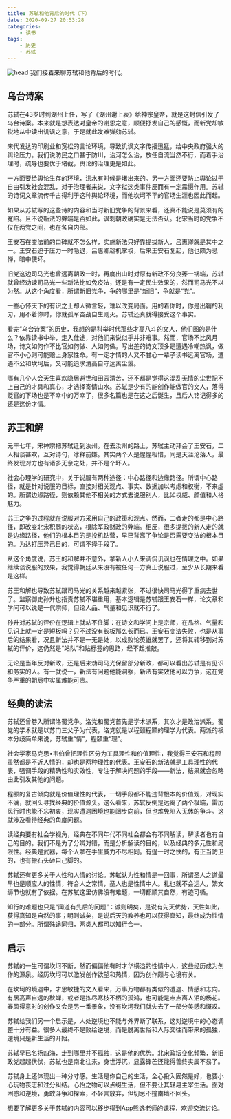 ```yaml
---
title: 苏轼和他背后的时代（下）
date: 2020-09-27 20:53:28
categories:
    - 读书
tags:
    - 历史
    - 苏轼
---
```

![head](sushi.jpg)
我们接着来聊苏轼和他背后的时代。

## 乌台诗案



苏轼在43岁时到湖州上任，写了《湖州谢上表》给神宗皇帝，就是这封信引发了乌台诗案。本来就是想表达对皇帝的谢恩之意，顺便抒发自己的感慨，而新党却敏锐地从中读出讥讽之意，于是就此发难弹劾苏轼。





宋代发达的印刷业和宽松的言论环境，导致讥讽文字传播迅猛，给中央政府强大的舆论压力。我们说防民之口甚于防川，治河怎么治，放任自流当然不行，而着手治理时，疏导也要优于堵截，舆论的治理更是如此。





一方面要给舆论生存的环境，洪水有时候是堵出来的。另一方面还要防止舆论过于自由引发社会混乱，对于治理者来说，文字狱这类事件反而有一定震慑作用。苏轼的诗词文章流传千古得利于这种舆论环境，而他坎坷不平的官场生涯也因此而起。




<!--more-->
如果从苏轼写的这些诗的内容和当时新旧党争的背景来看，还真不能说是莫须有的冤陷。且不说新法的弊端是否如此，讽刺朝政确实是无法否认。北宋当时的党争不仅在两党之间，也在各自内部。





王安石在变法前的口碑就不怎么样，实施新法只好靠提拔新人，吕惠卿就是其中之一。王安石迫于压力一时隐退，吕惠卿趁机掌权，后来王安石复起，他也颇为忌惮，暗中使坏。





旧党这边司马光也曾远离朝政一时，再度出山时对原有新政不分良莠一锅端，苏轼就曾经劝谏司马光一些新法比如免疫法，还是有一定民生效果的，然而司马光不以为然。从这个角度看，所谓新旧党争，争的哪里是“新旧”，争就是“党”。





一些心怀天下的有识之士却人微言轻，难以改变局面。用的着你时，你是出鞘的利刃，用不着你时，你就孤军奋战自生则灭。苏轼还真就得接受这个事实。





看完“乌台诗案”的历史，我想的是科举时代那些才高八斗的文人，他们图的是什么？依靠读书中举，走入仕途，对他们来说似乎并非难事。然而，官场不比风月场，诗文如何作不比官如何做、人如何做。写出差的诗文顶多是遭遇冷嘲热讽，做官不小心则可能赔上身家性命。有一定才情的人又不甘心一辈子读书远离官场，遭遇不公和坎坷后，又可能追求清高自守远离尘嚣。





哪有几个人会天生喜欢隐居避世和田园清苦，还不都是觉得这混乱无情的尘世配不上自己的才具和真心，才选择寄情山水。苏轼是少有的能创作能做官的文人，落得贬官的下场也是不幸中的万幸了，很多名篇也是在这之后诞生，且后人铭记得多的还是这份才情。





## 苏王和解



元丰七年，宋神宗把苏轼迁到汝州。在去汝州的路上，苏轼主动拜会了王安石，二人相谈甚欢，互对诗句，冰释前嫌。其实两个人是惺惺相惜，同是天涯沦落人，最终发现对方也有诸多无奈之处，并不是个坏人。





社会心理学的研究中，关于说服有两种途径：中心路径和边缘路径。所谓中心路径，就是针对说服的目标，直接对相关观点、事实、数据加以考虑和权衡，不来虚的。所谓边缘路径，则依赖其他不相关的方式去说服别人，比如权威、颜值和人格魅力。





苏王之争的过程就在说服对方采用自己的政策和观点。然而，二者走的都是中心路径，即改变北宋积弱的状态，根除军政财政的弊端。相反，很多提拔的新人走的就是边缘路径，他们的根本目的是投机钻营，早已背离了争论是否需要变法的根本目的。为达打压异己目的，可谓不择手段了。





从这个角度说，苏王的和解并不意外，拿新人小人来调侃讥讽也在情理之中。如果继续谈说服的效果，我觉得朝廷从来没有被任何一方真正说服过，至少从长期来看是这样。





苏王和解也导致苏轼跟司马光的关系越来越紧张，不过很快司马光得了重病去世了。监察御史孙升也指责苏轼不堪重用，基本逻辑是苏轼跟王安石一样，论文章和学问可以说是一代宗师，但论人品、气量和见识就不行了。





孙升对苏轼的评价在逻辑上就站不住脚：在诗文和学问上是宗师，在品格、气量和见识上就一定是短板吗？只不过没有长板那么长而已。王安石变法失败，也是从事后的结果看，况且新法并不是一无是处，以成败论英雄就罢了，还将其转移到对苏轼的评价，这仍然是“站队”和贴标签的思路，经不起推敲。





无论是当年反对新政，还是后来劝司马光保留部分新政，都可以看出苏轼是有见识和务实的人。有一就说一，新法有问题他能洞察，新法有实效他可以力争，这在党争严重的朝局中实属难能可贵。





## 经典的读法



苏轼还曾卷入所谓洛蜀党争。洛党和蜀党首先是学术派系，其次才是政治派系。蜀党的学术就是以苏门三父子为代表，洛党就是以程颐程颢的理学为代表。两派的根本分歧简单来说，苏轼重“情”，程颐重“理”。





社会学家马克思•韦伯曾把理性区分为工具理性和价值理性，我觉得王安石和程颐虽然都是不近人情的，却也是两种理性的代表。王安石的新法就是工具理性的代表，强调手段的精确性和实效性，专注于解决问题的手段——新法，结果就会忽略由此引发其他的问题。





程颐的复古倾向就是价值理性的代表，一切手段都不能违背根本的价值观，对现实不满，就回头寻找经典的价值源头。这么看来，苏轼反倒是远离了两个极端，雷厉风行时也能不忘初衷，现实遭遇困境也能阔步向前，但也难免陷入无休的争斗。这就涉及看待经典的角度问题。





读经典要有社会学视角，经典在不同年代不同社会都会有不同解读，解读者也有自己的目的。我们不是为了分辨对错，而是分析解读的目的，以及经典的多元性和局限性。经典是武器，每个人拿在手里威力不尽相同。有逞一时之快的，有正当防卫的，也有搬石头砸自己脚的。





苏轼还有更多关于人性和人情的讨论。苏轼认为性和情是一回事，所谓圣人之道最早也是顺应人的性情，符合人之常情，圣人也是性情中人。礼也就不会远人，繁文缛节也就有了依据。在苏轼这里仿佛没有难题，一切都顺其自然，有迹可循。





知行的难题也只是“闻道有先后的问题”：诚则明矣，是说有先天优势，天性如此，获得真知是自然的事；明则诚矣，是说后天的教养也可以获得真知，最终成为性情的一部分。所谓殊途同归，两类人都可以知行合一。





## 启示



苏轼的一生可谓坎坷不断，然而偏偏他有时才华横溢的性情中人，这些经历成为创作的源泉。经历坎坷可以激发创作欲望和热情，因为创作颇与心境有关。





在坎坷的境遇中，才思敏捷的文人看来，万事万物都有类似的遭遇、情感和志向。有居高声自远的秋蝉，或者是拣尽寒枝不栖的孤鸿，也可能是点点离人泪的杨花。春风得意时的创作又会是另一番景象，没有坎坷我们就失去了一部分美感和慨叹。





苏轼给我们另一个启示是，人处逆境也不能与外界断了联系，这对逆境中的心态调整十分有益。很多人最终不是败给逆境，而是脱离世俗和人际交往而带来的孤独，逆境只是新生活的开始。





苏轼早已名扬四海，走到哪里并不孤独，这是他的优势。北宋政坛变化频繁，新旧政党起起伏伏，苏轼也是南北往来，身世浮沉，显露锋芒还能得善终实属不易了。





苏轼身上还体现出一种分寸感。生活是你自己的生活，全心投入固然是好，也要小心玩物丧志和过分纠结。心怡之物可以点缀生活，但不要让其轻易主宰生活。面对困惑和逆境，勇敢斗争和探索，不轻言放弃，但切忌不撞南墙不回头。





想要了解更多关于苏轼的内容可以移步得到App熊逸老师的课程，欢迎交流讨论。
